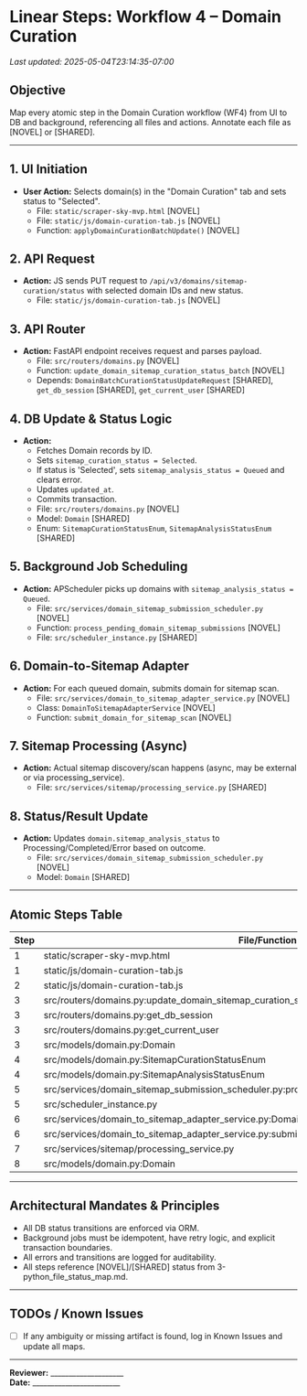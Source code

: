# Linear Steps: Workflow 4 – Domain Curation

_Last updated: 2025-05-04T23:14:35-07:00_

## Objective
Map every atomic step in the Domain Curation workflow (WF4) from UI to DB and background, referencing all files and actions. Annotate each file as [NOVEL] or [SHARED].

---

## 1. UI Initiation
- **User Action:** Selects domain(s) in the "Domain Curation" tab and sets status to "Selected".
  - File: `static/scraper-sky-mvp.html` [NOVEL]
  - File: `static/js/domain-curation-tab.js` [NOVEL]
  - Function: `applyDomainCurationBatchUpdate()` [NOVEL]

## 2. API Request
- **Action:** JS sends PUT request to `/api/v3/domains/sitemap-curation/status` with selected domain IDs and new status.
  - File: `static/js/domain-curation-tab.js` [NOVEL]

## 3. API Router
- **Action:** FastAPI endpoint receives request and parses payload.
  - File: `src/routers/domains.py` [NOVEL]
  - Function: `update_domain_sitemap_curation_status_batch` [NOVEL]
  - Depends: `DomainBatchCurationStatusUpdateRequest` [SHARED], `get_db_session` [SHARED], `get_current_user` [SHARED]

## 4. DB Update & Status Logic
- **Action:**
    - Fetches Domain records by ID.
    - Sets `sitemap_curation_status = Selected`.
    - If status is 'Selected', sets `sitemap_analysis_status = Queued` and clears error.
    - Updates `updated_at`.
    - Commits transaction.
  - File: `src/routers/domains.py` [NOVEL]
  - Model: `Domain` [SHARED]
  - Enum: `SitemapCurationStatusEnum`, `SitemapAnalysisStatusEnum` [SHARED]

## 5. Background Job Scheduling
- **Action:** APScheduler picks up domains with `sitemap_analysis_status = Queued`.
  - File: `src/services/domain_sitemap_submission_scheduler.py` [NOVEL]
  - Function: `process_pending_domain_sitemap_submissions` [NOVEL]
  - File: `src/scheduler_instance.py` [SHARED]

## 6. Domain-to-Sitemap Adapter
- **Action:** For each queued domain, submits domain for sitemap scan.
  - File: `src/services/domain_to_sitemap_adapter_service.py` [NOVEL]
  - Class: `DomainToSitemapAdapterService` [NOVEL]
  - Function: `submit_domain_for_sitemap_scan` [NOVEL]

## 7. Sitemap Processing (Async)
- **Action:** Actual sitemap discovery/scan happens (async, may be external or via processing_service).
  - File: `src/services/sitemap/processing_service.py` [SHARED]

## 8. Status/Result Update
- **Action:** Updates `domain.sitemap_analysis_status` to Processing/Completed/Error based on outcome.
  - File: `src/services/domain_sitemap_submission_scheduler.py` [NOVEL]
  - Model: `Domain` [SHARED]

---

## Atomic Steps Table
| Step | File/Function | Annotation |
|------|---------------|------------|
| 1    | static/scraper-sky-mvp.html | [NOVEL] |
| 1    | static/js/domain-curation-tab.js | [NOVEL] |
| 2    | static/js/domain-curation-tab.js | [NOVEL] |
| 3    | src/routers/domains.py:update_domain_sitemap_curation_status_batch | [NOVEL] |
| 3    | src/routers/domains.py:get_db_session | [SHARED] |
| 3    | src/routers/domains.py:get_current_user | [SHARED] |
| 3    | src/models/domain.py:Domain | [SHARED] |
| 4    | src/models/domain.py:SitemapCurationStatusEnum | [SHARED] |
| 4    | src/models/domain.py:SitemapAnalysisStatusEnum | [SHARED] |
| 5    | src/services/domain_sitemap_submission_scheduler.py:process_pending_domain_sitemap_submissions | [NOVEL] |
| 5    | src/scheduler_instance.py | [SHARED] |
| 6    | src/services/domain_to_sitemap_adapter_service.py:DomainToSitemapAdapterService | [NOVEL] |
| 6    | src/services/domain_to_sitemap_adapter_service.py:submit_domain_for_sitemap_scan | [NOVEL] |
| 7    | src/services/sitemap/processing_service.py | [SHARED] |
| 8    | src/models/domain.py:Domain | [SHARED] |

---

## Architectural Mandates & Principles
- All DB status transitions are enforced via ORM.
- Background jobs must be idempotent, have retry logic, and explicit transaction boundaries.
- All errors and transitions are logged for auditability.
- All steps reference [NOVEL]/[SHARED] status from 3-python_file_status_map.md.

---

## TODOs / Known Issues
- [ ] If any ambiguity or missing artifact is found, log in Known Issues and update all maps.

---

**Reviewer:** ____________________  
**Date:** ________________________
